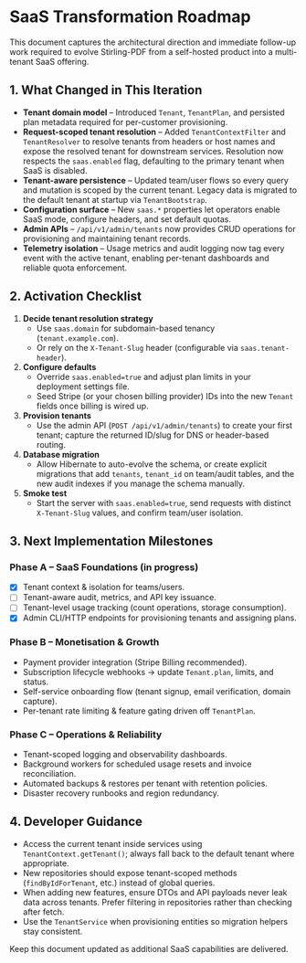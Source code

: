 # SaaS Transformation Roadmap

This document captures the architectural direction and immediate follow-up work required to evolve Stirling-PDF from a self-hosted product into a multi-tenant SaaS offering.

## 1. What Changed in This Iteration
- **Tenant domain model** – Introduced `Tenant`, `TenantPlan`, and persisted plan metadata required for per-customer provisioning.
- **Request-scoped tenant resolution** – Added `TenantContextFilter` and `TenantResolver` to resolve tenants from headers or host names and expose the resolved tenant for downstream services. Resolution now respects the `saas.enabled` flag, defaulting to the primary tenant when SaaS is disabled.
- **Tenant-aware persistence** – Updated team/user flows so every query and mutation is scoped by the current tenant. Legacy data is migrated to the default tenant at startup via `TenantBootstrap`.
- **Configuration surface** – New `saas.*` properties let operators enable SaaS mode, configure headers, and set default quotas.
- **Admin APIs** – `/api/v1/admin/tenants` now provides CRUD operations for provisioning and maintaining tenant records.
- **Telemetry isolation** – Usage metrics and audit logging now tag every event with the active tenant, enabling per-tenant dashboards and reliable quota enforcement.

## 2. Activation Checklist
1. **Decide tenant resolution strategy**
   - Use `saas.domain` for subdomain-based tenancy (`tenant.example.com`).
   - Or rely on the `X-Tenant-Slug` header (configurable via `saas.tenant-header`).
2. **Configure defaults**
   - Override `saas.enabled=true` and adjust plan limits in your deployment settings file.
   - Seed Stripe (or your chosen billing provider) IDs into the new `Tenant` fields once billing is wired up.
3. **Provision tenants**
   - Use the admin API (`POST /api/v1/admin/tenants`) to create your first tenant; capture the returned ID/slug for DNS or header-based routing.
4. **Database migration**
   - Allow Hibernate to auto-evolve the schema, or create explicit migrations that add `tenants`, `tenant_id` on team/audit tables, and the new audit indexes if you manage the schema manually.
5. **Smoke test**
   - Start the server with `saas.enabled=true`, send requests with distinct `X-Tenant-Slug` values, and confirm team/user isolation.

## 3. Next Implementation Milestones
### Phase A – SaaS Foundations (in progress)
- [x] Tenant context & isolation for teams/users.
- [ ] Tenant-aware audit, metrics, and API key issuance.
- [ ] Tenant-level usage tracking (count operations, storage consumption).
- [x] Admin CLI/HTTP endpoints for provisioning tenants and assigning plans.

### Phase B – Monetisation & Growth
- Payment provider integration (Stripe Billing recommended).
- Subscription lifecycle webhooks → update `Tenant.plan`, limits, and status.
- Self-service onboarding flow (tenant signup, email verification, domain capture).
- Per-tenant rate limiting & feature gating driven off `TenantPlan`.

### Phase C – Operations & Reliability
- Tenant-scoped logging and observability dashboards.
- Background workers for scheduled usage resets and invoice reconciliation.
- Automated backups & restores per tenant with retention policies.
- Disaster recovery runbooks and region redundancy.

## 4. Developer Guidance
- Access the current tenant inside services using `TenantContext.getTenant()`; always fall back to the default tenant where appropriate.
- New repositories should expose tenant-scoped methods (`findByIdForTenant`, etc.) instead of global queries.
- When adding new features, ensure DTOs and API payloads never leak data across tenants. Prefer filtering in repositories rather than checking after fetch.
- Use the `TenantService` when provisioning entities so migration helpers stay consistent.

Keep this document updated as additional SaaS capabilities are delivered.
